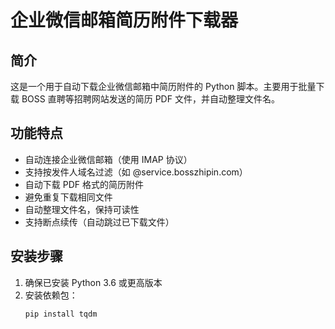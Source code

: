 # 企业微信邮箱简历附件下载器

## 简介

这是一个用于自动下载企业微信邮箱中简历附件的 Python 脚本。主要用于批量下载 BOSS 直聘等招聘网站发送的简历 PDF 文件，并自动整理文件名。

## 功能特点

- 自动连接企业微信邮箱（使用 IMAP 协议）
- 支持按发件人域名过滤（如 @service.bosszhipin.com）
- 自动下载 PDF 格式的简历附件
- 避免重复下载相同文件
- 自动整理文件名，保持可读性
- 支持断点续传（自动跳过已下载文件）

## 安装步骤

1. 确保已安装 Python 3.6 或更高版本
2. 安装依赖包：
   ```bash
   pip install tqdm